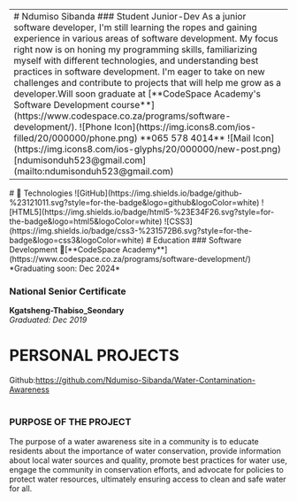 <table>
<tr>
<td>
# Ndumiso Sibanda
### Student Junior-Dev
As a junior software developer, I'm still learning the ropes and gaining experience in various areas of software development. My focus right now is on honing my programming skills, familiarizing myself with different technologies, and understanding best practices in software development. I'm eager to take on new challenges and contribute to projects that will help me grow as a developer.Will soon graduate at [**CodeSpace Academy's Software Development course**](https://www.codespace.co.za/programs/software-development/). 
![Phone Icon](https://img.icons8.com/ios-filled/20/000000/phone.png)  **065 578 4014**
![Mail Icon](https://img.icons8.com/ios-glyphs/20/000000/new-post.png)   [ndumisonduh523@gmail.com](mailto:ndumisonduh523@gmail.com)
</tr>
</table>
# 👾 Technologies
![GitHub](https://img.shields.io/badge/github-%23121011.svg?style=for-the-badge&logo=github&logoColor=white)
![HTML5](https://img.shields.io/badge/html5-%23E34F26.svg?style=for-the-badge&logo=html5&logoColor=white)
![CSS3](https://img.shields.io/badge/css3-%231572B6.svg?style=for-the-badge&logo=css3&logoColor=white)
# Education
### Software Development
🔗[**CodeSpace Academy**](https://www.codespace.co.za/programs/software-development/) <br>
*Graduating soon: Dec 2024*  
  
### National Senior Certificate
**Kgatsheng-Thabiso_Seondary** <br>
*Graduated: Dec 2019*  
# PERSONAL PROJECTS 
Github:https://github.com/Ndumiso-Sibanda/Water-Contamination-Awareness <br>
<br>
### PURPOSE OF THE PROJECT
The purpose of a water awareness site in a community is to educate residents about the importance of water conservation, provide information about local water sources and quality, promote best practices for water use, engage the community in conservation efforts, and advocate for policies to protect water resources, ultimately ensuring access to clean and safe water for all.


